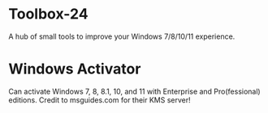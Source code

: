 # Toolbox-24
A hub of small tools to improve your Windows 7/8/10/11 experience.

<h1>Windows Activator</h1>
<p>Can activate Windows 7, 8, 8.1, 10, and 11 with Enterprise and Pro(fessional) editions. Credit to msguides.com for their KMS server!</p>
